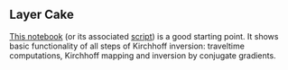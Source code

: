 ## Layer Cake

[This notebook](https://github.com/cako/KirchMig.jl/blob/master/notebooks/LayerCake.ipynb) (or its associated [script](https://github.com/cako/KirchMig.jl/blob/master/notebooks/LayerCake.jl)) is a good starting point. It shows basic functionality of all steps of Kirchhoff inversion: traveltime computations, Kirchhoff mapping and inversion by conjugate gradients.
